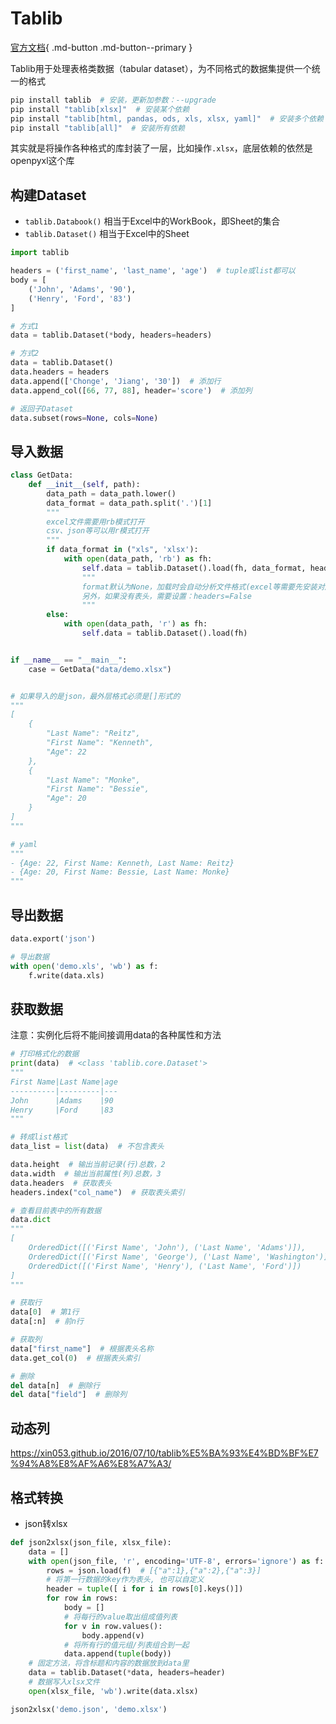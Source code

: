# Tablib

[官方文档](https://tablib.readthedocs.io/en/stable){ .md-button .md-button--primary }

Tablib用于处理表格类数据（tabular dataset），为不同格式的数据集提供一个统一的格式

```bash
pip install tablib  # 安装，更新加参数：--upgrade
pip install "tablib[xlsx]"  # 安装某个依赖
pip install "tablib[html, pandas, ods, xls, xlsx, yaml]"  # 安装多个依赖
pip install "tablib[all]"  # 安装所有依赖
```

其实就是将操作各种格式的库封装了一层，比如操作`.xlsx`，底层依赖的依然是openpyxl这个库

## 构建Dataset

- `tablib.Databook()` 相当于Excel中的WorkBook，即Sheet的集合
- `tablib.Dataset()` 相当于Excel中的Sheet

```python
import tablib

headers = ('first_name', 'last_name', 'age')  # tuple或list都可以
body = [
    ('John', 'Adams', '90'),
    ('Henry', 'Ford', '83')
]

# 方式1
data = tablib.Dataset(*body, headers=headers)

# 方式2
data = tablib.Dataset()
data.headers = headers
data.append(['Chonge', 'Jiang', '30'])  # 添加行
data.append_col([66, 77, 88], header='score')  # 添加列

# 返回子Dataset
data.subset(rows=None, cols=None)
```

## 导入数据

```python
class GetData:
    def __init__(self, path):
        data_path = data_path.lower()
        data_format = data_path.split('.')[1]
        """
        excel文件需要用rb模式打开
        csv、json等可以用r模式打开
        """
        if data_format in ("xls", 'xlsx'):
            with open(data_path, 'rb') as fh:
                self.data = tablib.Dataset().load(fh, data_format, headers=True)
                """
                format默认为None，加载时会自动分析文件格式(excel等需要先安装对应依赖)，不过建议指定格式，否则可能会报莫名其妙的错误
                另外，如果没有表头，需要设置：headers=False
                """
        else:
            with open(data_path, 'r') as fh:
                self.data = tablib.Dataset().load(fh)


if __name__ == "__main__":
    case = GetData("data/demo.xlsx")


# 如果导入的是json，最外层格式必须是[]形式的
"""
[
    {
        "Last Name": "Reitz",
        "First Name": "Kenneth",
        "Age": 22
    },
    {
        "Last Name": "Monke",
        "First Name": "Bessie",
        "Age": 20
    }
]
"""

# yaml
"""
- {Age: 22, First Name: Kenneth, Last Name: Reitz}
- {Age: 20, First Name: Bessie, Last Name: Monke}
"""
```

## 导出数据

```python
data.export('json')
```

```python
# 导出数据
with open('demo.xls', 'wb') as f:
    f.write(data.xls)
```

## 获取数据

注意：实例化后将不能间接调用data的各种属性和方法

```python
# 打印格式化的数据
print(data)  # <class 'tablib.core.Dataset'>
"""
First Name|Last Name|age
----------|---------|---
John      |Adams    |90
Henry     |Ford     |83
"""

# 转成list格式
data_list = list(data)  # 不包含表头

data.height  # 输出当前记录(行)总数，2
data.width  # 输出当前属性(列)总数，3
data.headers  # 获取表头
headers.index("col_name")  # 获取表头索引

# 查看目前表中的所有数据
data.dict
"""
[
    OrderedDict([('First Name', 'John'), ('Last Name', 'Adams')]), 
    OrderedDict([('First Name', 'George'), ('Last Name', 'Washington')]), 
    OrderedDict([('First Name', 'Henry'), ('Last Name', 'Ford')])
]
"""

# 获取行
data[0]  # 第1行
data[:n]  # 前n行

# 获取列
data["first_name"]  # 根据表头名称
data.get_col(0)  # 根据表头索引

# 删除
del data[n]  # 删除行
del data["field"]  # 删除列
```

## 动态列

<https://xin053.github.io/2016/07/10/tablib%E5%BA%93%E4%BD%BF%E7%94%A8%E8%AF%A6%E8%A7%A3/>

## 格式转换

- json转xlsx

```python
def json2xlsx(json_file, xlsx_file):
    data = []
    with open(json_file, 'r', encoding='UTF-8', errors='ignore') as f:
        rows = json.load(f)  # [{"a":1},{"a":2},{"a":3}]
        # 将第一行数据的key作为表头, 也可以自定义
        header = tuple([ i for i in rows[0].keys()])
        for row in rows:
            body = []
            # 将每行的value取出组成值列表
            for v in row.values():
                body.append(v)
            # 将所有行的值元组/列表组合到一起
            data.append(tuple(body))
    # 固定方法，将含标题和内容的数据放到data里
    data = tablib.Dataset(*data, headers=header)
    # 数据写入xlsx文件
    open(xlsx_file, 'wb').write(data.xlsx)

json2xlsx('demo.json', 'demo.xlsx')
```
